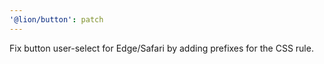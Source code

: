 ```yaml
---
'@lion/button': patch
---
```


Fix button user-select for Edge/Safari by adding prefixes for the CSS rule.
